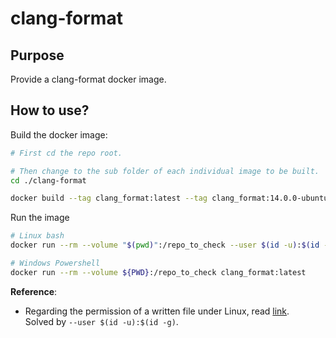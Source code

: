 # clang-format
## Purpose
Provide a clang-format docker image.
## How to use?
Build the docker image:
```bash
# First cd the repo root.

# Then change to the sub folder of each individual image to be built.
cd ./clang-format

docker build --tag clang_format:latest --tag clang_format:14.0.0-ubuntu --rm .
```

Run the image
```bash
# Linux bash
docker run --rm --volume "$(pwd)":/repo_to_check --user $(id -u):$(id -g) clang_format:latest

# Windows Powershell
docker run --rm --volume ${PWD}:/repo_to_check clang_format:latest
```

**Reference**:
* Regarding the permission of a written file under Linux, read [link](https://unix.stackexchange.com/questions/627027/files-created-by-docker-container-are-owned-by-root).<br>
  Solved by `--user $(id -u):$(id -g)`.
